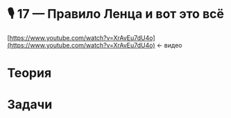 # 🎙 17 — Правило Ленца и вот это всё

[https://www.youtube.com/watch?v=XrAvEu7dU4o](https://www.youtube.com/watch?v=XrAvEu7dU4o) ← видео

# Теория

# Задачи